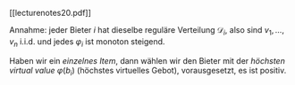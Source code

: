 [[lecturenotes20.pdf]]

Annahme: jeder Bieter $i$ hat dieselbe reguläre Verteilung $\mathcal{D}_{i}$, also sind $v_{1},\dots,v_{n}$ i.i.d. und jedes $\varphi_{i}$ ist monoton steigend.

Haben wir ein *einzelnes Item*, dann wählen wir den Bieter mit der *höchsten virtual value* $\varphi(b_{i})$ (höchstes virtuelles Gebot), vorausgesetzt, es ist positiv.

